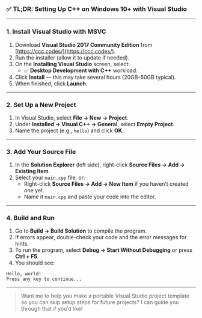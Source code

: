 ### ✅ **TL;DR: Setting Up C++ on Windows 10+ with Visual Studio**

---

### **1. Install Visual Studio with MSVC**
1. Download **Visual Studio 2017 Community Edition** from [https://ccc.codes/](https://ccc.codes/).  
2. Run the installer (allow it to update if needed).  
3. On the **Installing Visual Studio** screen, select:  
   - ✅ **Desktop Development with C++** workload.  
4. Click **Install** — this may take several hours (20GB–50GB typical).  
5. When finished, click **Launch**.

---

### **2. Set Up a New Project**
1. In Visual Studio, select **File → New → Project**.  
2. Under **Installed → Visual C++ → General**, select **Empty Project**.  
3. Name the project (e.g., `hello`) and click **OK**.

---

### **3. Add Your Source File**
1. In the **Solution Explorer** (left side), right-click **Source Files → Add → Existing Item**.  
2. Select your `main.cpp` file, or:  
   - Right-click **Source Files → Add → New Item** if you haven’t created one yet.  
   - Name it `main.cpp` and paste your code into the editor.

---

### **4. Build and Run**
1. Go to **Build → Build Solution** to compile the program.  
2. If errors appear, double-check your code and the error messages for hints.  
3. To run the program, select **Debug → Start Without Debugging** or press **Ctrl + F5**.  
4. You should see:
```
Hello, world!
Press any key to continue...
```

---

> Want me to help you make a portable Visual Studio project template so you can skip setup steps for future projects? I can guide you through that if you’d like!